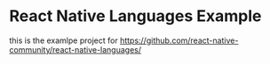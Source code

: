 # React Native Languages Example

this is the examlpe project for https://github.com/react-native-community/react-native-languages/
